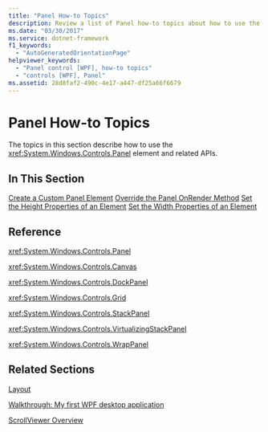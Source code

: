 ```yaml
---
title: "Panel How-to Topics"
description: Review a list of Panel how-to topics about how to use the Panel element and related APIs in Windows Presentation Foundation (WPF).
ms.date: "03/30/2017"
ms.service: dotnet-framework
f1_keywords:
  - "AutoGeneratedOrientationPage"
helpviewer_keywords:
  - "Panel control [WPF], how-to topics"
  - "controls [WPF], Panel"
ms.assetid: 28d8faf2-490c-4e17-a447-df25a66f6679
---
```

# Panel How-to Topics

The topics in this section describe how to use the <xref:System.Windows.Controls.Panel> element and related APIs.

## In This Section

[Create a Custom Panel Element](how-to-create-a-custom-panel-element.md)
[Override the Panel OnRender Method](how-to-override-the-panel-onrender-method.md)
[Set the Height Properties of an Element](how-to-set-the-height-properties-of-an-element.md)
[Set the Width Properties of an Element](how-to-set-the-width-properties-of-an-element.md)

## Reference

<xref:System.Windows.Controls.Panel>

<xref:System.Windows.Controls.Canvas>

<xref:System.Windows.Controls.DockPanel>

<xref:System.Windows.Controls.Grid>

<xref:System.Windows.Controls.StackPanel>

<xref:System.Windows.Controls.VirtualizingStackPanel>

<xref:System.Windows.Controls.WrapPanel>

## Related Sections

[Layout](../advanced/layout.md)

[Walkthrough: My first WPF desktop application](../get-started/walkthrough-my-first-wpf-desktop-application.md)

[ScrollViewer Overview](scrollviewer-overview.md)
